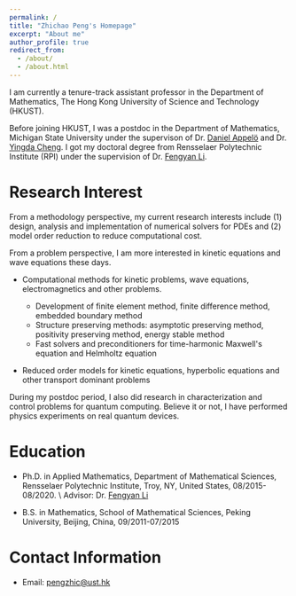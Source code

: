 ```yaml
---
permalink: /
title: "Zhichao Peng's Homepage"
excerpt: "About me"
author_profile: true
redirect_from: 
  - /about/
  - /about.html
---
```

I am currently a tenure-track assistant professor in the Department of Mathematics, The Hong Kong University of Science and Technology (HKUST). 

Before joining HKUST, I was a postdoc in the Department of Mathematics, Michigan State University under the supervison of Dr. [Daniel Appel&ouml;](https://sites.google.com/msu.edu/danielappelo) and Dr. [Yingda Cheng](https://yingdacheng.github.io/). I got my doctoral degree from Rensselaer Polytechnic Institute (RPI) under the supervision of Dr. [Fengyan Li](https://homepages.rpi.edu/~lif/).

Research Interest 
======
From a methodology perspective, my current research interests include (1) design, analysis and implementation of numerical solvers for PDEs and (2) model order reduction to reduce computational cost. 

From a problem perspective, I am more interested in kinetic equations and wave equations these days.

- Computational methods for kinetic problems, wave equations, electromagnetics and other problems.

	- Development of finite element method, finite difference method, embedded boundary method
	- Structure preserving methods: asymptotic preserving method, positivity preserving method, energy stable method
	- Fast solvers and preconditioners for time-harmonic Maxwell's equation and Helmholtz equation 

- Reduced order models for kinetic equations, hyperbolic equations and other transport dominant problems

During my postdoc period, I also did research in characterization and control problems for quantum computing. Believe it or not, I have performed physics experiments on real quantum devices.

Education 
======
- Ph.D. in Applied Mathematics, Department of Mathematical Sciences, Rensselaer Polytechnic Institute,
Troy, NY, United States, 08/2015-08/2020. \\
Advisor: Dr. [Fengyan Li](https://homepages.rpi.edu/~lif/)

- B.S. in Mathematics, School of Mathematical Sciences, Peking University, Beijing, China,
09/2011-07/2015

Contact Information
======
- Email: pengzhic@ust.hk
